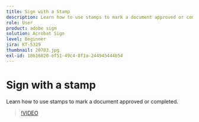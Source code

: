 ```yaml
---
title: Sign with a Stamp
description: Learn how to use stamps to mark a document approved or completed
role: User
product: adobe sign
solution: Acrobat Sign
level: Beginner
jira: KT-5329
thumbnail: 20703.jpg
exl-id: 18616820-ef51-49c4-8f1a-244945444b54
---
```

# Sign with a stamp

Learn how to use stamps to mark a document approved or completed.

>[!VIDEO](https://video.tv.adobe.com/v/345170?quality=12&learn=on&hidetitle=true)

